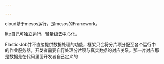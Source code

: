 ```yaml
---

---
```


cloud基于mesos运行，是mesos的Framework。

lite自己可独立运行，轻量级去中心化。

Elastic-Job并不直接提供数据处理的功能，框架只会将分片项分配至各个运行中的作业服务器，开发者需要自行处理分片项与真实数据的对应关系。那一片对应那是数据是在代码里面开发者自己定义的